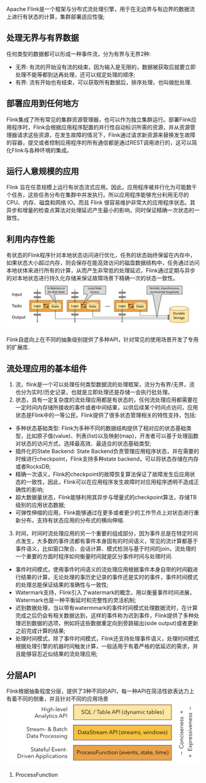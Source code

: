 Apache Flink是一个框架与分布式流处理引擎，用于在无边界与有边界的数据流上进行有状态的计算，集群部署适应性强;
## 处理无界与有界数据
任何类型的数据都可以形成一种事件流，分为有界与无界2种:
- 无界: 有流的开始没有流的结束，因为输入是无限的，数据被获取后就要立即处理不能等都到达再处理，还可以规定处理的顺序;
- 有界: 流有开始也有结束，可以获取所有数据后，排序处理，也叫做批处理.

## 部署应用到任何地方
Flink集成了所有常见的集群资源管理器，也可以作为独立集群运行。部署Flink应用程序时，Flink会根据应用程序配置的并行性自动标识所需的资源，并从资源管理器请求这些资源，在发生故障的情况下，Flink通过请求新资源来替换发生故障的容器，提交或者控制应用程序的所有通信都是通过REST调用进行的，这可以简化Flink与各种环境的集成。
## 运行人意规模的应用
Flink 旨在任意规模上运行有状态流式应用。因此，应用程序被并行化为可能数千个任务，这些任务分布在集群中并发执行。所以应用程序能够充分利用无尽的 CPU、内存、磁盘和网络 IO。而且 Flink 很容易维护非常大的应用程序状态。其异步和增量的检查点算法对处理延迟产生最小的影响，同时保证精确一次状态的一致性。
## 利用内存性能
有状态的Flink程序针对本地状态访问进行优化，任务的状态始终保留在内存中，如果状态大小超过内存，则会保存在能高效访问的磁盘数据结构中，任务通过访问本地状体来进行所有的计算，从而产生非常低的处理延迟，Flink通过定期与异步的对本地状态进行持久化存储来保证故障场景下精确一次的状态一致性。
![flink的状态存储做到了低延迟，持久保存做到了精确一次性](pic/flink%E7%8A%B6%E6%80%81%E5%AD%98%E5%82%A8.png)

Flink自底向上在不同的抽象级别提供了多种API，针对常见的使用场景开发了专用的扩展库.
## 流处理应用的基本组件
1. 流，flink是一个可以处理任何类型数据流的处理框架，流分为有界/无界，流也分为实时/历史记录，也就是立即处理还是存储一会执行批处理。
2. 状态，具有一定复杂度的流处理应用都是有状态的，任何流处理应用都需要在一定时间内存储所接收的事件或者中间结果，以供后续某个时间点访问，应用状态是Flink中的一等公民，Flink提供了很多状态管理相关的特性支持，包括:

- 多种状态基础类型: Flink为多种不同的数据结构提供了相对应的状态基础类型，比如原子值(value)、列表(list)以及映射(map)，开发者可以基于处理函数对状态的访问方式，选择最高效、最适合的状态基础类型;
- 插件化的State Backend: State Backend负责管理应用程序状态，并在需要的时候进行checkpoint，Flink支持多种state backend，可以将状态存储在内存或者RocksDB;
- 精确一次语义，Flink的checkpoint的故障恢复算法保证了故障发生后应用状态的一致性，因此，Flink可以在应用程序发生故障时对应用程序透明不造成正确性的影响;
- 超大数据量状态，Flink能够利用其异步与增量式的checkpoint算法，存储TB级别的应用状态数据;
- 可弹性伸缩的应用，Flink能够通过在更多或者更少的工作节点上对状态进行重新分布，支持有状态应用的分布式的横向伸缩.
3. 时间，时间时流处理应用的另一个重要的组成部分，因为事件总是在特定时间点发生，大多数的事件流都有事件本身固有的时间语义，常见的流计算都基于事件语义，比如窗口聚合、会话计算、模式检测与基于时间的join，流处理的一个重要的方面时程序如何衡量时间就是区分事件时间与处理时间.
- 事件时间模式，使用事件时间语义的流处理应用根据事件本身自带的时间戳进行结果的计算，无论处理的事历史记录的事件还是实时的事件，事件时间模式的处理总能保证结果的准确性与一致性;
- Watermark支持，Flink引入了watermark的概念，用以衡量事件时间进展，Watermark也是一种平衡延时和完整性的灵活机制;
- 迟到数据处理，当以带有watermmark的事件时间模式处理数据流时，在计算完成之后仍会有相关数据达到，这样的事件称为迟到事件，Flink提供了多种处理迟到数据的选项，例如将这些数据重定向到旁路输出(side output)或者更新之前完成计算的结果;
- 处理时间模式，除了事件时间模式，Flink还支持处理事件语义，处理时间模式根据处理引擎的机器时间触发计算，一般适用于有着严格的低延迟的需求，并且能够容忍近似结果的流处理应用;

## 分层API
Flink根据抽象程度分层，提供了3种不同的API，每一种API在简洁性欲表达力上有着不同的侧重，并且针对不同的应用场景
![api分层](pic/api分层.png)
1. ProcessFunction

